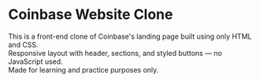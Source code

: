 # Coinbase Website Clone

This is a front-end clone of Coinbase's landing page built using only HTML and CSS.  
Responsive layout with header, sections, and styled buttons — no JavaScript used.  
Made for learning and practice purposes only.
